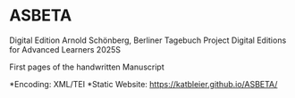 # ASBETA

Digital Edition Arnold Schönberg, Berliner Tagebuch Project Digital Editions for Advanced Learners 2025S



First pages of the handwritten Manuscript


\*Encoding: XML/TEI  \*Static Website: https://katbleier.github.io/ASBETA/

